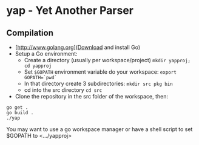 yap - Yet Another Parser
===========

Compilation
-----------
- [http://www.golang.org](Download and install Go)
- Setup a Go environment:
    - Create a directory (usually per workspace/project) ``mkdir yapproj; cd yapproj``
    - Set ``$GOPATH`` environment variable do your workspace: ``export GOPATH=`pwd` ``
    - In that directory create 3 subdirectories: ``mkdir src pkg bin``
    - cd into the src directory ``cd src``
- Clone the repository in the src folder of the workspace, then:

```
go get .
go build .
./yap
```

You may want to use a go workspace manager or have a shell script to set $GOPATH to <.../yapproj>
